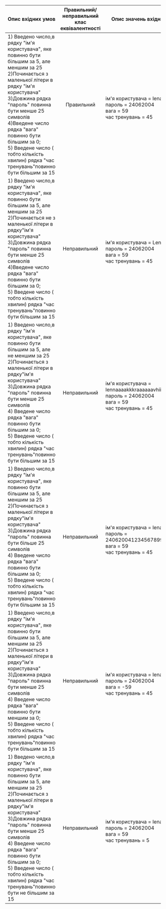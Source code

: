 |Опис вхідних умов|	Правильний/неправильний клас еквівалентності|Опис значень вхідних даних|
|-----------------|---------------------------------------------|------------------------------|
|1) Введено число,в рядку "ім'я користувача", яке повинно бути більшим за 5, але меншим за 25 <br>2)Починається з маленької літери в рядку "ім'я користувача" <br> 3)Довжина рядка "пароль" повинна бути менше 25 символів <br>4)Введене число рядка "вага" повинно бути більшим за 0; <br>5) Введене число ( тобто кількість хвилин) рядка "час тренувань"повинно бути більшим за 15 <br>|<p align="center">Правильний</p>|<br> ім'я користувача = lenakravhi <br> пароль = 24062004 <br> вага = 59 <br> час тренувань = 45|
|1) Введено число,в рядку "ім'я користувача", яке повинно бути більшим за 5, але меншим за 25 <br>2)Починається не з маленької літери в рядку"ім'я користувача" <br> 3)Довжина рядка "пароль" повинна бути менше 25 символів <br>4)Введене число рядка "вага" повинно бути більшим за 0; <br>5) Введене число ( тобто кількість хвилин) рядка "час тренувань"повинно бути більшим за 15 <br>|<p align="center">Неправильний</p>|<br> ім'я користувача = Lenakravhi <br> пароль = 24062004 <br> вага = 59 <br>час тренувань = 45|
|1) Введено число,в рядку "ім'я користувача", яке повинно бути більшим за 5, але не меншим за 25 <br>2)Починається з маленької літери в рядку"ім'я користувача" 3)Довжина рядка "пароль" повинна бути менше 25 символів <br>4) Введене число рядка "вага" повинно бути більшим за 0; <br>5) Введене число ( тобто кількість хвилин) рядка "час тренувань"повинно бути більшим за 15|<p align="center">Неправильний</p>|<br> ім'я користувача = lennaaaakkkraaaaaavhiiiiii <br> пароль = 24062004 <br> вага = 59 <br>час тренувань = 45|
|1) Введено число,в рядку "ім'я користувача", яке повинно бути більшим за 5, але меншим за 25 <br> 2)Починається з маленької літери в рядку"ім'я користувача" 3)Довжина рядка "пароль" повинна бути більше 25 символів <br>4) Введене число рядка "вага" повинно бути більшим за 0; <br>5) Введене число ( тобто кількість хвилин) рядка "час тренувань"повинно бути більшим за 15|<p align="center">Неправильний</p>|<br> ім'я користувача = lenakravhi <br> пароль = 24062004123456789987654321<br> вага = 59 <br>час тренувань = 45|
|1) Введено число,в рядку "ім'я користувача", яке повинно бути більшим за 5, але меншим за 25 <br> 2)Починається з маленької літери в рядку"ім'я користувача" 3)Довжина рядка "пароль" повинна бути менше 25 символів <br>4) Введене число рядка "вага" повинно бути меншим за 0; <br>5) Введене число ( тобто кількість хвилин) рядка "час тренувань"повинно бути більшим за 15|<p align="center">Неправильний</p>|<br> ім'я користувача = lenakravhi <br> пароль = 24062004 <br> вага = -59 <br>час тренувань = 45|
|1) Введено число,в рядку "ім'я користувача", яке повинно бути більшим за 5, але меншим за 25 <br> 2)Починається з маленької літери в рядку"ім'я користувача" 3)Довжина рядка "пароль" повинна бути менше 25 символів <br>4) Введене число рядка "вага" повинно бути більшим за 0; <br>5) Введене число ( тобто кількість хвилин) рядка "час тренувань"повинно бути не більшим за 15|<p align="center">Неправильний</p>|<br> ім'я користувача = lenakravhi <br> пароль = 24062004 <br> вага = 59 <br>час тренувань = 5|
